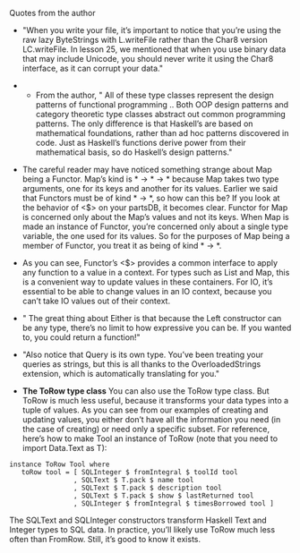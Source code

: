 Quotes from the author


* "When you write your file, it’s important to notice that you’re using the raw lazy ByteStrings with L.writeFile rather than the Char8 version LC.writeFile. In lesson 25, we mentioned that when you use binary data that may include Unicode, you should never write it using the Char8 interface, as it can corrupt your data."


* * From the author,
" All of these type classes represent the design patterns of functional programming
.. 
Both OOP design patterns and category theoretic type classes abstract out common programming patterns. The only difference is that Haskell’s are based on mathematical foundations, rather than ad hoc patterns discovered in code. Just as Haskell’s functions derive power from their mathematical basis, so do Haskell’s design patterns."


* The careful reader may have noticed something strange about Map being a Functor. Map’s kind is * -> * -> * because Map takes two type arguments, one for its keys and another for its values. Earlier we said that Functors must be of kind * -> *, so how can this be? If you look at the behavior of <$> on your partsDB, it becomes clear. Functor for Map is concerned only about the Map’s values and not its keys. When Map is made an instance of Functor, you’re concerned only about a single type variable, the one used for its values. So for the purposes of Map being a member of Functor, you treat it as being of kind * -> *.


* As you can see, Functor’s <$> provides a common interface to apply any function to a value in a context. For types such as List and Map, this is a convenient way to update values in these containers. For IO, it’s essential to be able to change values in an IO context, because you can’t take IO values out of their context.


* " The great thing about Either is that because the Left constructor can be any type, there’s no limit to how expressive you can be. If you wanted to, you could return a function!"

* "Also notice that Query is its own type. You’ve been treating your queries as strings, but this is all thanks to the OverloadedStrings extension, which is automatically translating for you."


* **The ToRow type class**
You can also use the ToRow type class. But ToRow is much less useful, because it transforms your data types into a tuple of values. As you can see from our examples of creating and updating values, you either don’t have all the information you need (in the case of creating) or need only a specific subset. For reference, here’s how to make Tool an instance of ToRow (note that you need to import Data.Text as T):

```
instance ToRow Tool where
   toRow tool = [ SQLInteger $ fromIntegral $ toolId tool
                , SQLText $ T.pack $ name tool
                , SQLText $ T.pack $ description tool
                , SQLText $ T.pack $ show $ lastReturned tool
                , SQLInteger $ fromIntegral $ timesBorrowed tool ]
```
                
The SQLText and SQLInteger constructors transform Haskell Text and Integer types to SQL data. In practice, you’ll likely use ToRow much less often than FromRow. Still, it’s good to know it exists.
